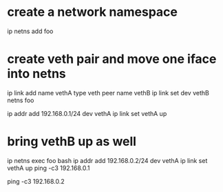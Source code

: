 # create a network namespace
ip netns add foo

# create veth pair and move one iface into netns
ip link add name vethA type veth peer name vethB
ip link set dev vethB netns foo

ip addr add 192.168.0.1/24 dev vethA
ip link set vethA up

# bring vethB up as well
ip netns exec foo bash
	ip addr add 192.168.0.2/24 dev vethA
	ip link set vethA up
	ping -c3 192.168.0.1

ping -c3 192.168.0.2
